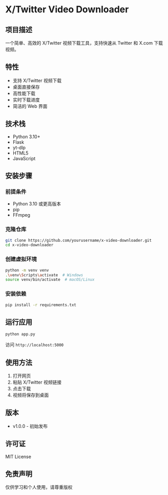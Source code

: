 # X/Twitter Video Downloader

## 项目描述
一个简单、高效的 X/Twitter 视频下载工具，支持快速从 Twitter 和 X.com 下载视频。

## 特性
- 支持 X/Twitter 视频下载
- 桌面直接保存
- 高性能下载
- 实时下载进度
- 简洁的 Web 界面

## 技术栈
- Python 3.10+
- Flask
- yt-dlp
- HTML5
- JavaScript

## 安装步骤

### 前提条件
- Python 3.10 或更高版本
- pip
- FFmpeg

### 克隆仓库
```bash
git clone https://github.com/yourusername/x-video-downloader.git
cd x-video-downloader
```

### 创建虚拟环境
```bash
python -m venv venv
.\venv\Scripts\activate  # Windows
source venv/bin/activate  # macOS/Linux
```

### 安装依赖
```bash
pip install -r requirements.txt
```

## 运行应用
```bash
python app.py
```

访问 `http://localhost:5000`

## 使用方法
1. 打开网页
2. 粘贴 X/Twitter 视频链接
3. 点击下载
4. 视频将保存到桌面

## 版本
- v1.0.0 - 初始发布

## 许可证
MIT License

## 免责声明
仅供学习和个人使用，请尊重版权

